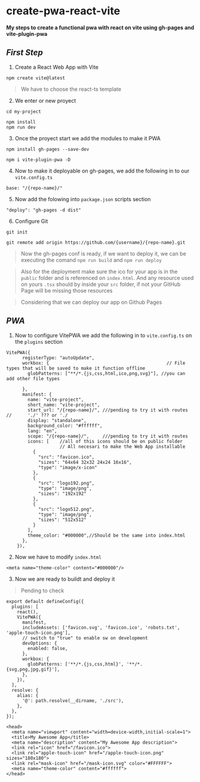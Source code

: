 # create-pwa-react-vite
**My steps to create a functional pwa with react on vite using gh-pages and vite-plugin-pwa**

## _First Step_

1. Create a React Web App with Vite
```shell
npm create vite@latest
```
> We have to choose the react-ts template

2. We enter or new proyect

```shell
cd my-project

npm install
npm run dev
```

3. Once the proyect start we add the modules to make it PWA

```shell
npm install gh-pages --save-dev

npm i vite-plugin-pwa -D   
```

4. Now to make it deployable on gh-pages, we add the following in to our `vite.config.ts`
```shell
base: "/{repo-name}/"
````
5. Now add the folowing into `package.json` scripts section

```shell
"deploy": "gh-pages -d dist"
```

6. Configure Git

```shell
git init

git remote add origin https://github.com/{username}/{repo-name}.git
```

> Now the gh-pages conf is ready, if we want to deploy it, we can be executing the comand `npm run build` and `npm run deploy`

> Also for the deployment make sure the ico for your app is in the `public` folder and is referenced on `index.html`. And any resource used on yours `.tsx` should by inside your `src` folder, if not your GitHub Page will be missing those resources 

> Considering that we can deploy our app on Github Pages

## _PWA_

1. Now to configure VitePWA we add the following in to `vite.config.ts` on the `plugins` section

```shell
VitePWA({
      registerType: "autoUpdate",
      workbox: {                                            // File types that will be saved to make it function offline
        globPatterns: ["**/*.{js,css,html,ico,png,svg}"], //you can add other file types 
                            
      },
      manifest: {
        name: "vite-project",
        short_name: "vite-project",
        start_url: "/{repo-name}/", ///pending to try it with routes  //      './' ??? or './
        display: "standalone",
        background_color: "#ffffff",
        lang: "en",
        scope: "/{repo-name}/",     ///pending to try it with routes
        icons: [    //all of this icons should be on public folder
                    // All necesari to make the Web App installable
          {
            "src": "favicon.ico",
            "sizes": "64x64 32x32 24x24 16x16",
            "type": "image/x-icon"
          },
          {
            "src": "logo192.png",
            "type": "image/png",
            "sizes": "192x192"
          },
          {
            "src": "logo512.png",
            "type": "image/png",
            "sizes": "512x512"
          }
        ],
        theme_color: "#000000",//Should be the same into index.html
      },
    }),
```
2. Now we have to modify `index.html`

```shell
<meta name="theme-color" content="#000000"/>
```
3. Now we are ready to buildt and deploy it

> Pending to check 

```shell
export default defineConfig({
  plugins: [
    react(),
    VitePWA({
      manifest,
      includeAssets: ['favicon.svg', 'favicon.ico', 'robots.txt', 'apple-touch-icon.png'],
      // switch to "true" to enable sw on development
      devOptions: {
        enabled: false,
      },
      workbox: {
        globPatterns: ['**/*.{js,css,html}', '**/*.{svg,png,jpg,gif}'],
      },
    }),
  ],
  resolve: {
    alias: {
      '@': path.resolve(__dirname, './src'),
    },
  },
});

```

```shell
<head>
  <meta name="viewport" content="width=device-width,initial-scale=1">
  <title>My Awesome App</title>
  <meta name="description" content="My Awesome App description">
  <link rel="icon" href="/favicon.ico">
  <link rel="apple-touch-icon" href="/apple-touch-icon.png" sizes="180x180">
  <link rel="mask-icon" href="/mask-icon.svg" color="#FFFFFF">
  <meta name="theme-color" content="#ffffff">
</head>
```



